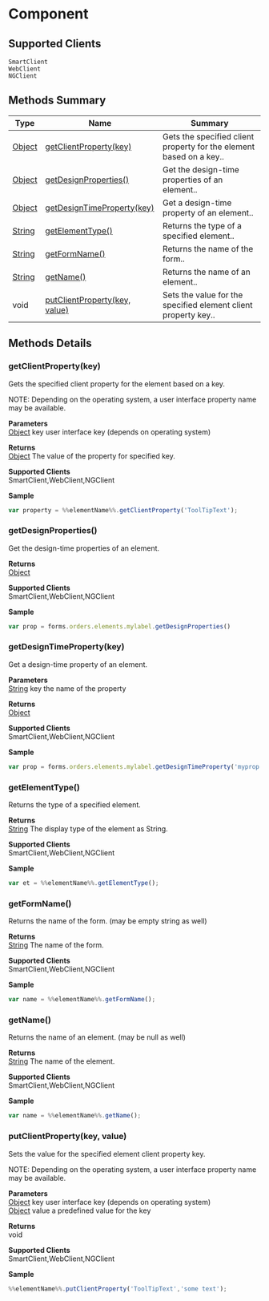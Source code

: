 #  Component

## **Supported Clients**

    SmartClient
    WebClient
    NGClient

## Methods Summary

| Type                                                  | Name                    | Summary                                                                                                           |
| ----------------------------------------------------- | ----------------------- | ----------------------------------------------------------------------------------------------------------------- |
| [Object](JSLib/Object.md) | [getClientProperty(key)](Component.md#getclientproperty-key)                   | Gets the specified client property for the element based on a key..                                    |
| [Object](JSLib/Object.md) | [getDesignProperties()](Component.md#getdesignproperties)                   | Get the design-time properties of an element..                                    |
| [Object](JSLib/Object.md) | [getDesignTimeProperty(key)](Component.md#getdesigntimeproperty-key)                   | Get a design-time property of an element..                                    |
| [String](JSLib/String.md) | [getElementType()](Component.md#getelementtype)                   | Returns the type of a specified element..                                    |
| [String](JSLib/String.md) | [getFormName()](Component.md#getformname)                   | Returns the name of the form..                                    |
| [String](JSLib/String.md) | [getName()](Component.md#getname)                   | Returns the name of an element..                                    |
|void | [putClientProperty(key, value)](Component.md#putclientproperty-key-value)                   | Sets the value for the specified element client property key..                                    |

## Methods Details

### getClientProperty(key)

Gets the specified client property for the element based on a key.

NOTE: Depending on the operating system, a user interface property name may be available.

**Parameters**\
[Object](JSLib/Object.md) key user interface key (depends on operating system)

**Returns**\
[Object](JSLib/Object.md) The value of the property for specified key.

**Supported Clients**\
SmartClient,WebClient,NGClient

**Sample**

```javascript
var property = %%elementName%%.getClientProperty('ToolTipText');
```
### getDesignProperties()

Get the design-time properties of an element.


**Returns**\
[Object](JSLib/Object.md) 

**Supported Clients**\
SmartClient,WebClient,NGClient

**Sample**

```javascript
var prop = forms.orders.elements.mylabel.getDesignProperties()
```
### getDesignTimeProperty(key)

Get a design-time property of an element.

**Parameters**\
[String](JSLib/String.md) key the name of the property

**Returns**\
[Object](JSLib/Object.md) 

**Supported Clients**\
SmartClient,WebClient,NGClient

**Sample**

```javascript
var prop = forms.orders.elements.mylabel.getDesignTimeProperty('myprop')
```
### getElementType()

Returns the type of a specified element.


**Returns**\
[String](JSLib/String.md) The display type of the element as String.

**Supported Clients**\
SmartClient,WebClient,NGClient

**Sample**

```javascript
var et = %%elementName%%.getElementType();
```
### getFormName()

Returns the name of the form. (may be empty string as well)


**Returns**\
[String](JSLib/String.md) The name of the form.

**Supported Clients**\
SmartClient,WebClient,NGClient

**Sample**

```javascript
var name = %%elementName%%.getFormName();
```
### getName()

Returns the name of an element. (may be null as well)


**Returns**\
[String](JSLib/String.md) The name of the element.

**Supported Clients**\
SmartClient,WebClient,NGClient

**Sample**

```javascript
var name = %%elementName%%.getName();
```
### putClientProperty(key, value)

Sets the value for the specified element client property key.

NOTE: Depending on the operating system, a user interface property name may be available.

**Parameters**\
[Object](JSLib/Object.md) key user interface key (depends on operating system)\
[Object](JSLib/Object.md) value a predefined value for the key

**Returns**\
void 

**Supported Clients**\
SmartClient,WebClient,NGClient

**Sample**

```javascript
%%elementName%%.putClientProperty('ToolTipText','some text');
```

